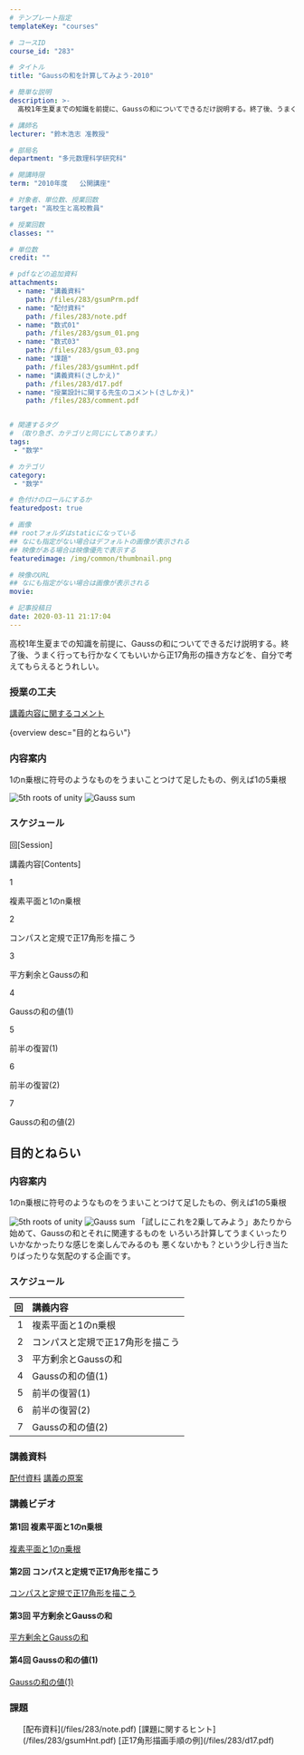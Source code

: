 ```yaml
---
# テンプレート指定
templateKey: "courses"

# コースID
course_id: "283"

# タイトル
title: "Gaussの和を計算してみよう-2010"

# 簡単な説明
description: >-
  高校1年生夏までの知識を前提に、Gaussの和についてできるだけ説明する。終了後、うまく行っても行かなくてもいいから正17角形の描き方などを、自分で考えてもらえるとうれしい。...

# 講師名
lecturer: "鈴木浩志 准教授"

# 部局名
department: "多元数理科学研究科"

# 開講時限
term: "2010年度	公開講座"

# 対象者、単位数、授業回数
target: "高校生と高校教員"

# 授業回数
classes: ""

# 単位数
credit: ""

# pdfなどの追加資料
attachments: 
  - name: "講義資料" 
    path: /files/283/gsumPrm.pdf
  - name: "配付資料" 
    path: /files/283/note.pdf
  - name: "数式01" 
    path: /files/283/gsum_01.png
  - name: "数式03" 
    path: /files/283/gsum_03.png
  - name: "課題" 
    path: /files/283/gsumHnt.pdf
  - name: "講義資料(さしかえ)" 
    path: /files/283/d17.pdf
  - name: "授業設計に関する先生のコメント(さしかえ)" 
    path: /files/283/comment.pdf


# 関連するタグ
# （取り急ぎ、カテゴリと同じにしてあります。）
tags:
 - "数学"

# カテゴリ
category:
 - "数学"

# 色付けのロールにするか
featuredpost: true

# 画像
## rootフォルダはstaticになっている
## なにも指定がない場合はデフォルトの画像が表示される
## 映像がある場合は映像優先で表示する
featuredimage: /img/common/thumbnail.png

# 映像のURL
## なにも指定がない場合は画像が表示される
movie: 

# 記事投稿日
date: 2020-03-11 21:17:04
---
```



高校1年生夏までの知識を前提に、Gaussの和についてできるだけ説明する。終了後、うまく行っても行かなくてもいいから正17角形の描き方などを、自分で考えてもらえるとうれしい。


### 授業の工夫

[講義内容に関するコメント](/files/283/comment.pdf) 





{overview desc="目的とねらい"}

### 内容案内

1のn乗根に符号のようなものをうまいことつけて足したもの、例えば1の5乗根

![5th roots of unity](/files/283/gsum_01.png) 
![Gauss sum](/files/283/gsum_03.png) 
### スケジュール




回[Session]



講義内容[Contents]





1



複素平面と1のn乗根





2



コンパスと定規で正17角形を描こう





3



平方剰余とGaussの和





4



Gaussの和の値(1)





5



前半の復習(1)





6



前半の復習(2)





7



Gaussの和の値(2)








## 目的とねらい

### 内容案内

1のn乗根に符号のようなものをうまいことつけて足したもの、例えば1の5乗根

![5th roots of unity](/files/283/gsum_01.png) 
![Gauss sum](/files/283/gsum_03.png) 「試しにこれを2乗してみよう」あたりから始めて、Gaussの和とそれに関連するものを
いろいろ計算してうまくいったりいかなかったりな感じを楽しんでみるのも
悪くないかも？という少し行き当たりばったりな気配のする企画です。

### スケジュール

|回 | 講義内容      |
|-:|:-----------------|
|1 | 複素平面と1のn乗根       |
|2 | コンパスと定規で正17角形を描こう|
|3 | 平方剰余とGaussの和|
|4 | Gaussの和の値(1) |
|5 | 前半の復習(1) |
|6 | 前半の復習(2)  |
|7 | Gaussの和の値(2)

### 講義資料

[配付資料](/files/283/note.pdf) 
[講義の原案](/files/283/gsumPrm.pdf) 

### 講義ビデオ

#### 第1回 複素平面と1のn乗根

[複素平面と1のn乗根](https://nuvideo.media.nagoya-u.ac.jp/embed/07c562ddc66cd71bc03ec30327c4306903f49c93)

#### 第2回 コンパスと定規で正17角形を描こう

[コンパスと定規で正17角形を描こう](https://nuvideo.media.nagoya-u.ac.jp/embed/e195e03f04ec3f2c9f6020f7644e1a83275bac4e)

#### 第3回 平方剰余とGaussの和

[平方剰余とGaussの和](https://nuvideo.media.nagoya-u.ac.jp/embed/38ab6f6c9296ccbc539b6f089689e7c286149c3a)

#### 第4回 Gaussの和の値(1)

[Gaussの和の値(1)](https://nuvideo.media.nagoya-u.ac.jp/embed/8d6626007742d8f90ea95c6ff803616abaa83d71)


<h3>課題</h3>
<ul>
[配布資料](/files/283/note.pdf) 
[課題に関するヒント](/files/283/gsumHnt.pdf) 
[正17角形描画手順の例](/files/283/d17.pdf) 
</ul>





